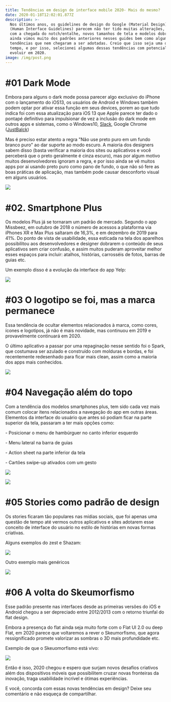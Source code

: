 ```yaml
---
title: Tendências em design de interface mobile 2020- Mais do mesmo?
date: 2020-01-18T12:02:01.877Z
description: >-
  Nos últimos anos, os guidelines de design do Google (Material Design) e Apple
  (Human Interface Guidelines) parecem não ter tido muitas alterações, e mesmo
  com a chegada do notch/entalhe, novos tamanhos de tela e modelos dobráveis,
  ainda vimos muito dos padrões anteriores nesses guides bem como algumas
  tendências que nem chegaram a ser adotadas. Creio que isso seja uma questão de
  tempo, e por isso, selecionei algumas dessas tendências com potencial de
  evoluir em 2020.
image: /img/post.png
---
```

# **\#01 Dark Mode**

Embora para alguns o dark mode possa parecer algo exclusivo do iPhone com o lançamento do iOS13, os usuários de Android e Windows também podem optar por ativar essa função em seus devices, porem ao que tudo indica foi com essa atualização para iOS 13 que Apple parece ter dado o pontapé definitivo para impulsionar de vez a inclusão do dark mode em outros apps e sistemas, como o Windows10, [Slack](https://slack.com/intl/pt-br/help/articles/360019434914-Usar-o-modo-escuro-no-Slack), Google Chrome ([JustBalck](https://chrome.google.com/webstore/detail/just-black/aghfnjkcakhmadgdomlmlhhaocbkloab))

Mas é preciso estar atento a regra "Não use preto puro em um fundo branco puro" ao dar suporte ao modo escuro. A maioria dos designers sabem disso (basta verificar a maioria dos sites ou aplicativos e você perceberá que o preto geralmente é cinza escuro), mas por algum motivo muitos desenvolvedores ignoram a regra, e por isso ainda se vê muitos apps por ai usando preto puro como pano de fundo, o que não só fere as boas práticas de aplicação, mas também pode causar desconforto visual em alguns usuários.

![](/img/0.png)

# **\#02. Smartphone Plus**

Os modelos Plus já se tornaram um padrão de mercado. Segundo o app Missbeez, em outubro de 2018 o número de acessos a plataforma via iPhones XR e Max Plus saltaram de 16,3%, e em dezembro de 2019 para 41%. Do ponto de vista de usabilidade, essa esticada na tela dos aparelhos possibilitou aos desenvolvedores e designer dobrarem o conteúdo de seus aplicativos sem criar confusão, e assim muitos puderam aproveitar melhor esses espaços para incluir: atalhos, histórias, carrosséis de fotos, barras de guias etc.

Um exemplo disso é a evolução da interface do app Yelp:

![](/img/0-1.png)

# **\#03 O logotipo se foi, mas a marca permanece**

Essa tendência de ocultar elementos relacionados à marca, como cores, ícones e logotipos, já não é mais novidade, mas continuou em 2019 e provavelmente continuará em 2020.

O último aplicativo a passar por uma repaginação nesse sentido foi o Spark, que costumava ser azulado e construído com molduras e bordas, e foi recentemente redesenhado para ficar mais clean, assim como a maioria dos apps mais conhecidos.

![](/img/0-2.png)

# **\#04 Navegação além do topo**

Com a tendência dos modelos smartphones plus, tem sido cada vez mais comum colocar itens relacionados a navegação do app em outras áreas. Elementos da interface do usuário que antes só podiam ficar na parte superior da tela,  passaram a ter mais opções como:

\- Posicionar o menu de hambúrguer no canto inferior esquerdo

\- Menu lateral na barra de guias

\- Action sheet na parte inferior da tela

\- Cartões swipe-up ativados com um gesto 

![](/img/0-3.png)

![](/img/0-4.png)

# **\#05 Stories como padrão de design**

Os stories ficaram tão populares nas mídias sociais, que foi apenas uma questão de tempo até vermos outros aplicativos e sites adotarem esse conceito de interface do usuário no estilo de histórias em novas formas criativas.

Alguns exemplos do zest e Shazam: 

![](/img/0-5.png)

Outro exemplo mais genéricos

![](/img/0-6.png)

# **\#06 A volta do Skeumorfismo** 

Esse padrão presente nas interfaces desde as primeiras versões do iOS e Android chegou a ser depreciado entre 2012/2013 com o retorno triunfal do flat design. 

Embora a presença do flat ainda seja muito forte com o Flat UI 2.0 ou deep Flat, em 2020 parece que voltaremos a rever o Skeumorfismo, que agora ressignificado promete valorizar as sombras o 3D mais profundidade etc.

Exemplo de que o Skeuomorfismo está vivo:

![](/img/0-7.png)

Então é isso, 2020 chegou e espero que surjam novos desafios criativos além dos dispositivos móveis que possibilitem cruzar novas fronteiras da inovação, traga usabilidade incrível e ótimas experiências.

E você,  concorda com essas novas tendências em design? Deixe seu comentário e não esqueça de compartilhar.
